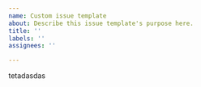 ```yaml
---
name: Custom issue template
about: Describe this issue template's purpose here.
title: ''
labels: ''
assignees: ''

---
```


tetadasdas
